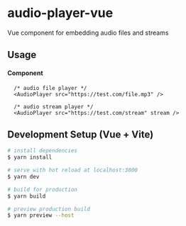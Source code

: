 # audio-player-vue
Vue component for embedding audio files and streams

## Usage

#### Component
```vue
  /* audio file player */
  <AudioPlayer src="https://test.com/file.mp3" />
  
  /* audio stream player */
  <AudioPlayer src="https://test.com/stream" stream />
```

## Development Setup (Vue + Vite)

```bash
# install dependencies
$ yarn install

# serve with hot reload at localhost:3000
$ yarn dev

# build for production
$ yarn build

# preview production build
$ yarn preview --host

```
